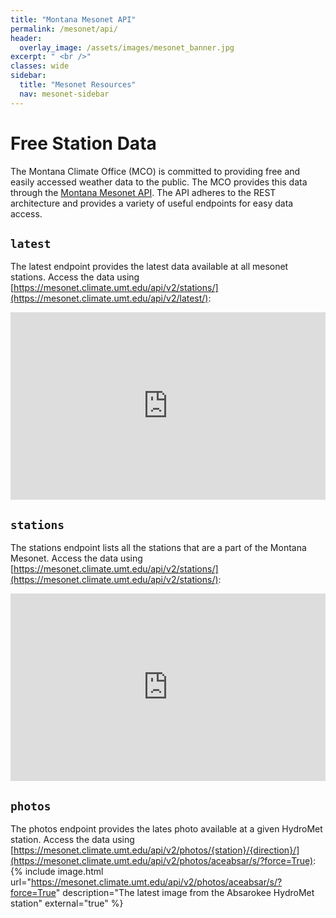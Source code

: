 ```yaml
---
title: "Montana Mesonet API"
permalink: /mesonet/api/
header:
  overlay_image: /assets/images/mesonet_banner.jpg
excerpt: " <br />"
classes: wide
sidebar:
  title: "Mesonet Resources"
  nav: mesonet-sidebar
---
```

# Free Station Data
The Montana Climate Office (MCO) is committed to providing free and easily accessed weather data to the public. The MCO provides this data through the [Montana Mesonet API](https://mesonet.climate.umt.edu/api/v2/docs). The API adheres to the REST architecture and provides a variety of useful endpoints for easy data access.

## `latest`
The latest endpoint provides the latest data available at all mesonet stations. Access the data using [https://mesonet.climate.umt.edu/api/v2/stations/](https://mesonet.climate.umt.edu/api/v2/latest/):
<div style="width: 100%; height: 300px;"><iframe style="width: 100%; height: 300px;" src="https://mesonet.climate.umt.edu/api/v2/stations/" frameborder="0px"></iframe></div>

## `stations`
The stations endpoint lists all the stations that are a part of the Montana Mesonet. Access the data using [https://mesonet.climate.umt.edu/api/v2/stations/](https://mesonet.climate.umt.edu/api/v2/stations/):
<div style="width: 100%; height: 300px;"><iframe style="width: 100%; height: 300px;" src="https://data.climate.umt.edu/website/assets/stations.html" frameborder="0px"></iframe></div>

## `photos`
The photos endpoint provides the lates photo available at a given HydroMet station. Access the data using [https://mesonet.climate.umt.edu/api/v2/photos/{station}/{direction}/](https://mesonet.climate.umt.edu/api/v2/photos/aceabsar/s/?force=True):
{% include image.html url="https://mesonet.climate.umt.edu/api/v2/photos/aceabsar/s/?force=True" description="The latest image from the Absarokee HydroMet station" external="true" %}
